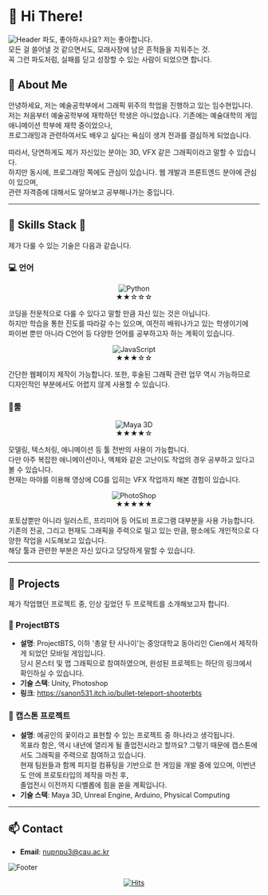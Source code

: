 # 👋 Hi There!

![Header](https://cdn.discordapp.com/attachments/1043565419136569394/1309499352678400060/pexels-pixabay-210227.jpg?ex=6741cdcf&is=67407c4f&hm=e760dd603b8ac7d5de3e53973b3e3a6e79cfbb83b6042d2177290dc1f9ce08a0&)
파도, 좋아하시나요? 저는 좋아합니다.  
모든 걸 쓸어낼 것 같으면서도, 모래사장에 남은 흔적들을 지워주는 것.  
꼭 그런 파도처럼, 실패를 딛고 성장할 수 있는 사람이 되었으면 합니다.  

## 👀 About Me
안녕하세요, 저는 예술공학부에서 그래픽 위주의 학업을 진행하고 있는 임수현입니다.  
저는 처음부터 예술공학부에 재학하던 학생은 아니었습니다. 기존에는 예술대학의 게임애니메이션 학부에 재학 중이었으나,  
프로그래밍과 관련하여서도 배우고 싶다는 욕심이 생겨 전과를 결심하게 되었습니다.  
  
따라서, 당연하게도 제가 자신있는 분야는 3D, VFX 같은 그래픽이라고 말할 수 있습니다.  
하지만 동시에, 프로그래밍 쪽에도 관심이 있습니다. 웹 개발과 프론트엔드 분야에 관심이 있으며,  
관련 자격증에 대해서도 알아보고 공부해나가는 중입니다.  

---

## 💪 Skills Stack 💪
제가 다룰 수 있는 기술은 다음과 같습니다. 

### 💻 언어
<div align=center>
  
![Python](https://cdn.discordapp.com/attachments/1043565419136569394/1309525849829277798/267_Python-512.png?ex=6741e67c&is=674094fc&hm=17e9368fea6bb4336227d1e2e71ebac41bfd5240338a870db5f74c2c83116146&)  
★★☆☆☆  

</div>

코딩을 전문적으로 다룰 수 있다고 말할 만큼 자신 있는 것은 아닙니다.  
하지만 학습을 통한 진도를 따라갈 수는 있으며, 여전히 배워나가고 있는 학생이기에  
파이썬 뿐만 아니라 C언어 등 다양한 언어를 공부하고자 하는 계획이 있습니다.  

<div align=center>
  
![JavaScript](https://cdn.discordapp.com/attachments/1043565419136569394/1309525849015320668/javascript.png?ex=6741e67c&is=674094fc&hm=edfd8b033c07736a05a568907d3b6114a047b9ff997fbfb593437b2507fe570a&)  
★★★☆☆  

</div>

간단한 웹페이지 제작이 가능합니다. 또한, 후술된 그래픽 관련 업무 역시 가능하므로  
디자인적인 부분에서도 어렵지 않게 사용할 수 있습니다.  

### 🔧툴
<div align=center>
  
![Maya 3D](https://cdn.discordapp.com/attachments/1043565419136569394/1309525849263046709/autodesk-maya-logo-F485ED50BF-seeklogo.com.png?ex=6741e67c&is=674094fc&hm=71654eb0dc1fc5b0dfb3c76046d926303920e8fcddc45177fdd0e0179d20faa1&)  
★★★★☆  

</div>

모델링, 텍스처링, 애니메이션 등 툴 전반의 사용이 가능합니다.  
다만 아주 복잡한 애니메이션이나, 액체와 같은 고난이도 작업의 경우 공부하고 있다고 볼 수 있습니다.  
현재는 마야를 이용해 영상에 CG를 입히는 VFX 작업까지 해본 경험이 있습니다.  

<div align=center>
  
![PhotoShop](https://cdn.discordapp.com/attachments/1043565419136569394/1309527938110197861/dark-adobe-photoshop-icon-0.png?ex=6741e86e&is=674096ee&hm=0eb61edac133b36597ea077cba7581ff163b567e0fda4f337445d8746e6bd060&)  
★★★★★  
</div>

포토샵뿐만 아니라 일러스트, 프리미어 등 어도비 프로그램 대부분을 사용 가능합니다.  
기존의 전공, 그리고 현재도 그래픽을 주력으로 밀고 있는 만큼, 평소에도 개인적으로 다양한 작업을 시도해보고 있습니다.  
해당 툴과 관련한 부분은 자신 있다고 당당하게 말할 수 있습니다.  

---

## 🌟 Projects
제가 작업했던 프로젝트 중, 인상 깊었던 두 프로젝트를 소개해보고자 합니다.  

### 📌 ProjectBTS
- **설명**: ProjectBTS, 이하 '총알 탄 사나이'는 중앙대학교 동아리인 Cien에서 제작하게 되었던 모바일 게임입니다.  
당시 몬스터 및 맵 그래픽으로 참여하였으며, 완성된 프로젝트는 하단의 링크에서 확인하실 수 있습니다.  
- **기술 스택**: Unity, Photoshop
- **링크**: https://sanon531.itch.io/bullet-teleport-shooterbts

### 📌 캡스톤 프로젝트
- **설명**: 예공인의 꽃이라고 표현할 수 있는 프로젝트 중 하나라고 생각됩니다.  
목표라 함은, 역시 내년에 열리게 될 졸업전시라고 할까요? 그렇기 때문에 캡스톤에서도 그래픽을 주력으로 참여하고 있습니다.  
현재 팀원들과 함께 피지컬 컴퓨팅을 기반으로 한 게임을 개발 중에 있으며, 이번년도 안에 프로토타입의 제작을 마친 후,  
졸업전시 이전까지 디벨롭에 힘을 쏟을 계획입니다.  
- **기술 스택**: Maya 3D, Unreal Engine, Arduino, Physical Computing
---

## 📫 Contact
- **Email**: [nupnpu3@cau.ac.kr](mailto:nupnpu3@cau.ac.kr)

![Footer](https://cdn.discordapp.com/attachments/1043565419136569394/1309500553180741682/pexels-jonathanborba-5808756.jpg?ex=6741ceed&is=67407d6d&hm=ba08898210d25e0490caa0edda8d39880ee53c8585faf87ed219a29349b68cc3&)

  <div align=center>
    
  [![Hits](https://hits.seeyoufarm.com/api/count/incr/badge.svg?url=https%3A%2F%2Fgithub.com%2Fnupnpu3&count_bg=%2366B1FF&title_bg=%23555555&icon=&icon_color=%23E7E7E7&title=hits&edge_flat=false)](https://hits.seeyoufarm.com)	
  
  </div>

